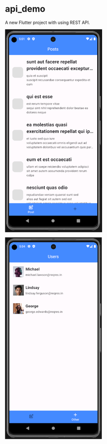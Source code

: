 # api_demo

A new Flutter project with using REST API.

![Logo](/assets/demo.png)

![Logo](/assets/demo2.png)
